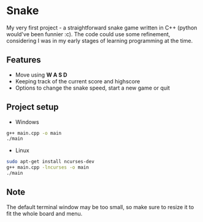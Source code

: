 # Snake
My very first project - a straightforward snake game written in C++ (python would've been funnier :c). 
The code could use some refinement, considering I was in my early stages of learning programming at the time.
 
## Features
- Move using **W A S D**
- Keeping track of the current score and highscore
- Options to change the snake speed, start a new game or quit

## Project setup
- Windows

```sh
g++ main.cpp -o main
./main
```

- Linux

```sh
sudo apt-get install ncurses-dev
g++ main.cpp -lncurses -o main
./main
```

## Note
 The default terminal window may be too small, so make sure to resize it to fit the whole board and menu.
